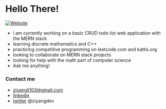 # Hello There!
[![Website](https://img.shields.io/website?down_color=red&down_message=offline&up_color=success&up_message=online&url=https%3A%2F%2Fziyang.dev)](https://ziyang.dev)


- I am currently working on a basic CRUD todo list web application with the MERN stack
- learning discrete mathematics and C++
- practicing competitive programming on leetcode.com and kattis.org
- looking to collaborate on MERN stack projects
- looking for help with the math part of computer science
- Ask me anything!

### Contact me

- ziyangli103@gmail.com
- [linkedin](https://www.linkedin.com/in/ziyangg/)
- [twitter](https://twitter.com/ziyangdev) @ziyangdev
